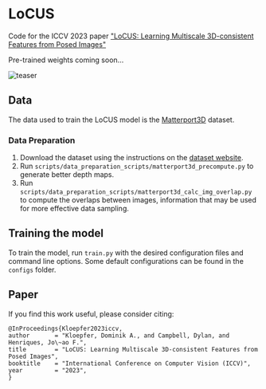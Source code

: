 # LoCUS
Code for the ICCV 2023 paper ["LoCUS: Learning Multiscale
3D-consistent Features from Posed Images"](https://www.robots.ox.ac.uk/~vgg/research/locus)



Pre-trained weights coming soon...

![teaser](assets/splash_horizontal.png)


## Data
The data used to train the LoCUS model is the [Matterport3D](https://niessner.github.io/Matterport/) dataset.

### Data Preparation
1. Download the dataset using the instructions on the [dataset website](https://niessner.github.io/Matterport/).
2. Run `scripts/data_preparation_scripts/matterport3d_precompute.py` to generate better depth maps.
3. Run `scripts/data_preparation_scripts/matterport3d_calc_img_overlap.py` to compute the overlaps between images, information that may be used for more effective data sampling.

## Training the model
To train the model, run `train.py` with the desired configuration files and command line options. Some default configurations can be found in the `configs` folder.

## Paper
If you find this work useful, please consider citing:
```
@InProceedings{Kloepfer2023iccv,
author       = "Kloepfer, Dominik A., and Campbell, Dylan, and Henriques, Jo\~ao F.",
title        = "LoCUS: Learning Multiscale 3D-consistent Features from Posed Images",
booktitle    = "International Conference on Computer Vision (ICCV)",
year         = "2023",
}
```